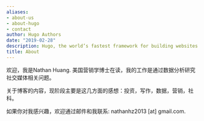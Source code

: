 ```yaml
---
aliases:
- about-us
- about-hugo
- contact
author: Hugo Authors
date: "2019-02-28"
description: Hugo, the world’s fastest framework for building websites
title: About
---
```


欢迎，我是Nathan Huang. 美国营销学博士在读，我的工作是通过数据分析研究社交媒体相关问题。


关于博客的内容，现阶段主要是这几方面的感想：投资，写作，数据，营销，社科。


如果你对我感兴趣，欢迎通过邮件和我联系: nathanhz2013 [at] gmail.com.



